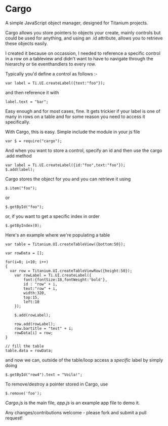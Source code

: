 Cargo
=====

A simple JavaScript object manager, designed for Titanium projects.

Cargo allows you store pointers to objects your create, mainly controls but could be used for anything, and using an .id attribute, allows you to retrieve these objects easily.

I created it because on occassion, I needed to reference a specific control in a row on a tableview and didn't want to have to navigate through the hierarchy or tie eventhandlers to every row.

Typically you'd define a control as follows :-

    var label = Ti.UI.createLabel({text:"foo"});
    
and then reference it with

    label.text = "bar";
    
Easy enough and for most cases, fine. It gets trickier if your label is one of many in rows on a table and for some reason you need to access it specifically.

With Cargo, this is easy. Simple include the module in your js file

    var $ = require("cargo");
    
And when you want to store a control, specify an id and then use the cargo .add method

    var label = Ti.UI.createLabel({id:"foo",text:"foo"});
    $.add(label);
    
Cargo stores the object for you and you can retrieve it using

    $.item("foo");
    
or

    $.getById("foo");
    
or, if you want to get a specific index in order

    $.getByIndex(0);
    
    
Here's an example where we're populating a table

    var table = Titanium.UI.createTableView({bottom:50});
    
    var rowData = [];
    
    for(i=0; i<10; i++)
    {
      var row = Titanium.UI.createTableViewRow({height:50});
    	var rowLabel = Ti.UI.createLabel({
    	  	font:{fontSize:18,fontWeight:'bold'},
    	  	id : "row" + i,
    	  	text:"row" + i,
    	   	width:320,
    	   	top:15,	
    	  	left:10
    	});
    	
    	$.add(rowLabel);
    	
    	row.add(rowLabel);
    	row.bartitle = "test" + i;
    	rowData[i] = row;
    }
    
    // fill the table
    table.data = rowData;

and now we can, outside of the table/loop access a *specific* label by simply doing

    $.getById("row4").text = "Voila!";  	
    
To remove/destroy a pointer stored in Cargo, use

    $.remove('foo');

*Cargo.js* is the main file, *app.js* is an example app file to demo it.

Any changes/contributions welcome - please fork and submit a pull request!
    